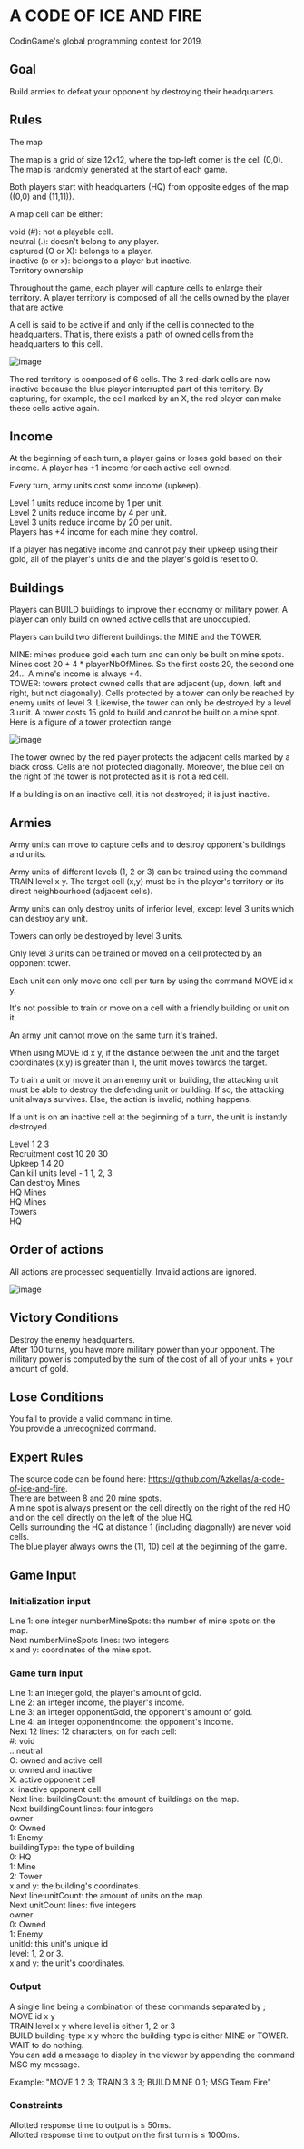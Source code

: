 # A CODE OF ICE AND FIRE
CodinGame's global programming contest for 2019.

## Goal
Build armies to defeat your opponent by destroying their headquarters.

## Rules
The map

The map is a grid of size 12x12, where the top-left corner is the cell (0,0). The map is randomly generated at the start of each game.

Both players start with headquarters (HQ) from opposite edges of the map ((0,0) and (11,11)).

A map cell can be either:

void (#): not a playable cell. <br>
neutral (.): doesn't belong to any player. <br>
captured (O or X): belongs to a player. <br>
inactive (o or x): belongs to a player but inactive. <br>
Territory ownership

Throughout the game, each player will capture cells to enlarge their territory. A player territory is composed of all the cells owned by the player that are active.

A cell is said to be active if and only if the cell is connected to the headquarters. That is, there exists a path of owned cells from the headquarters to this cell.

![image](https://user-images.githubusercontent.com/91319870/215278837-f4a25c2d-caae-42c5-908a-0dd410fca684.png)

The red territory is composed of 6 cells. The 3 red-dark cells are now inactive because the blue player interrupted part of this territory. By capturing, for example, the cell marked by an X, the red player can make these cells active again.

## Income

At the beginning of each turn, a player gains or loses gold based on their income. A player has +1 income for each active cell owned.

Every turn, army units cost some income (upkeep).

Level 1 units reduce income by 1 per unit. <br>
Level 2 units reduce income by 4 per unit. <br>
Level 3 units reduce income by 20 per unit. <br>
Players has +4 income for each mine they control.

If a player has negative income and cannot pay their upkeep using their gold, all of the player's units die and the player's gold is reset to 0.


## Buildings

Players can BUILD buildings to improve their economy or military power. A player can only build on owned active cells that are unoccupied.

Players can build two different buildings: the MINE and the TOWER.

MINE: mines produce gold each turn and can only be built on mine spots. Mines cost 20 + 4 * playerNbOfMines. So the first costs 20, the second one 24... A mine's income is always +4.  <br>
TOWER: towers protect owned cells that are adjacent (up, down, left and right, but not diagonally). Cells protected by a tower can only be reached by enemy units of level 3. Likewise, the tower can only be destroyed by a level 3 unit. A tower costs 15 gold to build and cannot be built on a mine spot. Here is a figure of a tower protection range: <br>

![image](https://user-images.githubusercontent.com/91319870/215278870-0b2a6069-65d4-4818-9ce3-b619bda0bde5.png)

The tower owned by the red player protects the adjacent cells marked by a black cross. Cells are not protected diagonally. Moreover, the blue cell on the right of the tower is not protected as it is not a red cell.

If a building is on an inactive cell, it is not destroyed; it is just inactive.

## Armies

Army units can move to capture cells and to destroy opponent's buildings and units.

Army units of different levels (1, 2 or 3) can be trained using the command TRAIN level x y. The target cell (x,y) must be in the player's territory or its direct neighbourhood (adjacent cells).

Army units can only destroy units of inferior level, except level 3 units which can destroy any unit.

Towers can only be destroyed by level 3 units.

Only level 3 units can be trained or moved on a cell protected by an opponent tower.

Each unit can only move one cell per turn by using the command MOVE id x y.

It's not possible to train or move on a cell with a friendly building or unit on it.

An army unit cannot move on the same turn it's trained.

When using MOVE id x y, if the distance between the unit and the target coordinates (x,y) is greater than 1, the unit moves towards the target.

To train a unit or move it on an enemy unit or building, the attacking unit must be able to destroy the defending unit or building. If so, the attacking unit always survives. Else, the action is invalid; nothing happens.

If a unit is on an inactive cell at the beginning of a turn, the unit is instantly destroyed.

Level	1	2	3 <br>
Recruitment cost	10	20	30 <br>
Upkeep	1	4	20 <br>
Can kill units level	-	1	1, 2, 3 <br>
Can destroy	Mines <br>
HQ	Mines <br>
HQ	Mines <br>
Towers <br>
HQ

## Order of actions

All actions are processed sequentially. Invalid actions are ignored.

![image](https://user-images.githubusercontent.com/91319870/215278951-7e296cb5-9d22-4a02-8682-d68bcb6285d5.png)

## Victory Conditions
Destroy the enemy headquarters. <br>
After 100 turns, you have more military power than your opponent. The military power is computed by the sum of the cost of all of your units + your amount of gold.

## Lose Conditions
You fail to provide a valid command in time. <br>
You provide a unrecognized command.

## Expert Rules
The source code can be found here: https://github.com/Azkellas/a-code-of-ice-and-fire.  <br>
There are between 8 and 20 mine spots.  <br>
A mine spot is always present on the cell directly on the right of the red HQ and on the cell directly on the left of the blue HQ. <br>
Cells surrounding the HQ at distance 1 (including diagonally) are never void cells. <br>
The blue player always owns the (11, 10) cell at the beginning of the game.
 
## Game Input
### Initialization input
Line 1: one integer numberMineSpots: the number of mine spots on the map. <br>
Next numberMineSpots lines: two integers <br>
x and y: coordinates of the mine spot.

### Game turn input
Line 1: an integer gold, the player's amount of gold. <br>
Line 2: an integer income, the player's income. <br>
Line 3: an integer opponentGold, the opponent's amount of gold. <br>
Line 4: an integer opponentIncome: the opponent's income. <br>
Next 12 lines: 12 characters, on for each cell: <br>
#: void <br>
.: neutral <br>
O: owned and active cell <br>
o: owned and inactive <br>
X: active opponent cell <br>
x: inactive opponent cell <br>
Next line: buildingCount: the amount of buildings on the map. <br>
Next buildingCount lines: four integers <br>
owner <br>
0: Owned <br>
1: Enemy <br>
buildingType: the type of building <br>
0: HQ <br>
1: Mine <br>
2: Tower <br>
x and y: the building's coordinates. <br>
Next line:unitCount: the amount of units on the map. <br>
Next unitCount lines: five integers <br>
owner <br>
0: Owned <br>
1: Enemy <br>
unitId: this unit's unique id <br>
level: 1, 2 or 3. <br>
x and y: the unit's coordinates.

### Output
A single line being a combination of these commands separated by ; <br>
MOVE id x y <br>
TRAIN level x y where level is either 1, 2 or 3 <br>
BUILD building-type x y where the building-type is either MINE or TOWER. <br>
WAIT to do nothing. <br>
You can add a message to display in the viewer by appending the command MSG my message.

Example: "MOVE 1 2 3; TRAIN 3 3 3; BUILD MINE 0 1; MSG Team Fire" <br>

### Constraints
Allotted response time to output is ≤ 50ms. <br>
Allotted response time to output on the first turn is ≤ 1000ms.
